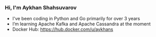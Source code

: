 ### Hi, I'm Aykhan Shahsuvarov
- I've been coding in Python and Go primarily for over 3 years
- I’m learning Apache Kafka and Apache Cassandra at the moment
- Docker Hub: https://hub.docker.com/u/aykhans
